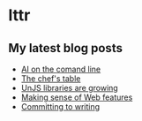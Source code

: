 # lttr

## My latest blog posts

<!-- BLOG-POST-LIST:START -->
- [AI on the comand line](https://lukastrumm.com/blog/ai-on-the-command-line/)
- [The chef&#39;s table](https://lukastrumm.com/blog/the-chefs-table/)
- [UnJS libraries are growing](https://lukastrumm.com/blog/unjs-libraries-are-growing/)
- [Making sense of Web features](https://lukastrumm.com/blog/making-sense-of-web-features/)
- [Committing to writing](https://lukastrumm.com/blog/committing-to-writing/)
<!-- BLOG-POST-LIST:END -->
